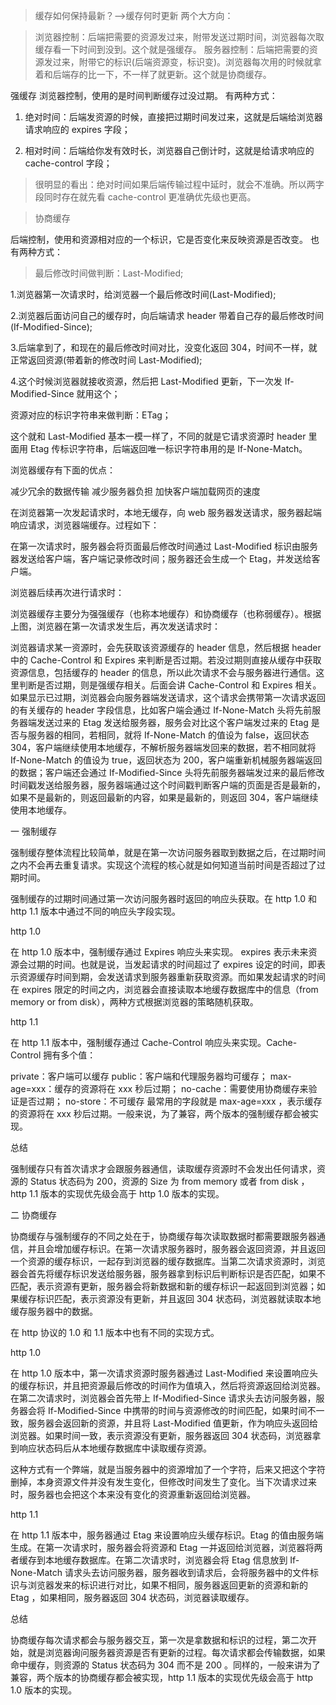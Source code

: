 > 缓存如何保持最新？–>缓存何时更新
> 两个大方向：

> 浏览器控制：后端把需要的资源发过来，附带发送过期时间，浏览器每次取缓存看一下时间到没到。这个就是强缓存。
> 服务器控制：后端把需要的资源发过来，附带它的标识(后端资源变，标识变)。浏览器每次用的时候就拿着和后端存的比一下，不一样了就更新。这个就是协商缓存。

强缓存
浏览器控制，使用的是时间判断缓存过没过期。
有两种方式：

1. 绝对时间：后端发资源的时候，直接把过期时间发过来，这就是后端给浏览器请求响应的 expires 字段；

2. 相对时间：后端给你发有效时长，浏览器自己倒计时，这就是给请求响应的 cache-control 字段；

> 很明显的看出：绝对时间如果后端传输过程中延时，就会不准确。所以两字段同时存在就先看 cache-control 更准确优先级也更高。

> 协商缓存

后端控制，使用和资源相对应的一个标识，它是否变化来反映资源是否改变。
也有两种方式：

> 最后修改时间做判断：Last-Modified;

1.浏览器第一次请求时，给浏览器一个最后修改时间(Last-Modified);

2.浏览器后面访问自己的缓存时，向后端请求 header 带着自己存的最后修改时间(If-Modified-Since);

3.后端拿到了，和现在的最后修改时间对比，没变化返回 304，时间不一样，就正常返回资源(带着新的修改时间 Last-Modified);

4.这个时候浏览器就接收资源，然后把 Last-Modified 更新，下一次发 If-Modified-Since 就用这个；

资源对应的标识字符串来做判断：ETag；

这个就和 Last-Modified 基本一模一样了，不同的就是它请求资源时 header 里面用 Etag 传标识字符串，后端返回唯一标识字符串用的是 If-None-Match。

浏览器缓存有下面的优点：

减少冗余的数据传输
减少服务器负担
加快客户端加载网页的速度

在浏览器第一次发起请求时，本地无缓存，向 web 服务器发送请求，服务器起端响应请求，浏览器端缓存。过程如下：

在第一次请求时，服务器会将页面最后修改时间通过 Last-Modified 标识由服务器发送给客户端，客户端记录修改时间；服务器还会生成一个 Etag，并发送给客户端。

浏览器后续再次进行请求时：

浏览器缓存主要分为强强缓存（也称本地缓存）和协商缓存（也称弱缓存）。根据上图，浏览器在第一次请求发生后，再次发送请求时：

浏览器请求某一资源时，会先获取该资源缓存的 header 信息，然后根据 header 中的 Cache-Control 和 Expires 来判断是否过期。若没过期则直接从缓存中获取资源信息，包括缓存的 header 的信息，所以此次请求不会与服务器进行通信。这里判断是否过期，则是强缓存相关。后面会讲 Cache-Control 和 Expires 相关。
如果显示已过期，浏览器会向服务器端发送请求，这个请求会携带第一次请求返回的有关缓存的 header 字段信息，比如客户端会通过 If-None-Match 头将先前服务器端发送过来的 Etag 发送给服务器，服务会对比这个客户端发过来的 Etag 是否与服务器的相同，若相同，就将 If-None-Match 的值设为 false，返回状态 304，客户端继续使用本地缓存，不解析服务器端发回来的数据，若不相同就将 If-None-Match 的值设为 true，返回状态为 200，客户端重新机械服务器端返回的数据；客户端还会通过 If-Modified-Since 头将先前服务器端发过来的最后修改时间戳发送给服务器，服务器端通过这个时间戳判断客户端的页面是否是最新的，如果不是最新的，则返回最新的内容，如果是最新的，则返回 304，客户端继续使用本地缓存。

一 强制缓存

强制缓存整体流程比较简单，就是在第一次访问服务器取到数据之后，在过期时间之内不会再去重复请求。实现这个流程的核心就是如何知道当前时间是否超过了过期时间。

强制缓存的过期时间通过第一次访问服务器时返回的响应头获取。在 http 1.0 和 http 1.1 版本中通过不同的响应头字段实现。

http 1.0

在 http 1.0 版本中，强制缓存通过 Expires 响应头来实现。 expires 表示未来资源会过期的时间。也就是说，当发起请求的时间超过了 expires 设定的时间，即表示资源缓存时间到期，会发送请求到服务器重新获取资源。而如果发起请求的时间在 expires 限定的时间之内，浏览器会直接读取本地缓存数据库中的信息（from memory or from disk），两种方式根据浏览器的策略随机获取。

http 1.1

在 http 1.1 版本中，强制缓存通过 Cache-Control 响应头来实现。Cache-Control 拥有多个值：

private：客户端可以缓存
public：客户端和代理服务器均可缓存；
max-age=xxx：缓存的资源将在 xxx 秒后过期；
no-cache：需要使用协商缓存来验证是否过期；
no-store：不可缓存
最常用的字段就是 max-age=xxx ，表示缓存的资源将在 xxx 秒后过期。一般来说，为了兼容，两个版本的强制缓存都会被实现。

总结

强制缓存只有首次请求才会跟服务器通信，读取缓存资源时不会发出任何请求，资源的 Status 状态码为 200，资源的 Size 为 from memory 或者 from disk ，http 1.1 版本的实现优先级会高于 http 1.0 版本的实现。

二 协商缓存

协商缓存与强制缓存的不同之处在于，协商缓存每次读取数据时都需要跟服务器通信，并且会增加缓存标识。在第一次请求服务器时，服务器会返回资源，并且返回一个资源的缓存标识，一起存到浏览器的缓存数据库。当第二次请求资源时，浏览器会首先将缓存标识发送给服务器，服务器拿到标识后判断标识是否匹配，如果不匹配，表示资源有更新，服务器会将新数据和新的缓存标识一起返回到浏览器；如果缓存标识匹配，表示资源没有更新，并且返回 304 状态码，浏览器就读取本地缓存服务器中的数据。

在 http 协议的 1.0 和 1.1 版本中也有不同的实现方式。

http 1.0

在 http 1.0 版本中，第一次请求资源时服务器通过 Last-Modified 来设置响应头的缓存标识，并且把资源最后修改的时间作为值填入，然后将资源返回给浏览器。在第二次请求时，浏览器会首先带上 If-Modified-Since 请求头去访问服务器，服务器会将 If-Modified-Since 中携带的时间与资源修改的时间匹配，如果时间不一致，服务器会返回新的资源，并且将 Last-Modified 值更新，作为响应头返回给浏览器。如果时间一致，表示资源没有更新，服务器返回 304 状态码，浏览器拿到响应状态码后从本地缓存数据库中读取缓存资源。

这种方式有一个弊端，就是当服务器中的资源增加了一个字符，后来又把这个字符删掉，本身资源文件并没有发生变化，但修改时间发生了变化。当下次请求过来时，服务器也会把这个本来没有变化的资源重新返回给浏览器。

http 1.1

在 http 1.1 版本中，服务器通过 Etag 来设置响应头缓存标识。Etag 的值由服务端生成。在第一次请求时，服务器会将资源和 Etag 一并返回给浏览器，浏览器将两者缓存到本地缓存数据库。在第二次请求时，浏览器会将 Etag 信息放到 If-None-Match 请求头去访问服务器，服务器收到请求后，会将服务器中的文件标识与浏览器发来的标识进行对比，如果不相同，服务器返回更新的资源和新的 Etag ，如果相同，服务器返回 304 状态码，浏览器读取缓存。

总结

协商缓存每次请求都会与服务器交互，第一次是拿数据和标识的过程，第二次开始，就是浏览器询问服务器资源是否有更新的过程。每次请求都会传输数据，如果命中缓存，则资源的 Status 状态码为 304 而不是 200 。同样的，一般来讲为了兼容，两个版本的协商缓存都会被实现，http 1.1 版本的实现优先级会高于 http 1.0 版本的实现。
